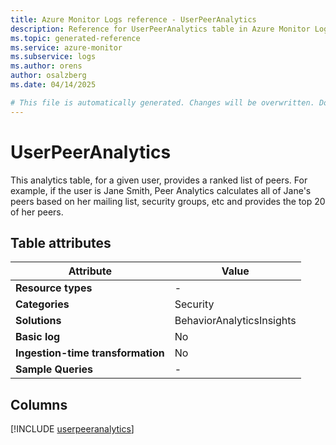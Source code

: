 ```yaml
---
title: Azure Monitor Logs reference - UserPeerAnalytics
description: Reference for UserPeerAnalytics table in Azure Monitor Logs.
ms.topic: generated-reference
ms.service: azure-monitor
ms.subservice: logs
ms.author: orens
author: osalzberg
ms.date: 04/14/2025

# This file is automatically generated. Changes will be overwritten. Do not change this file directly.
---
```


# UserPeerAnalytics

This analytics table, for a given user, provides a ranked list of peers. For example, if the user is Jane Smith, Peer Analytics calculates all of Jane's peers based on her mailing list, security groups, etc and provides the top 20 of her peers.


## Table attributes

|Attribute|Value|
|---|---|
|**Resource types**|-|
|**Categories**|Security|
|**Solutions**| BehaviorAnalyticsInsights|
|**Basic log**|No|
|**Ingestion-time transformation**|No|
|**Sample Queries**|-|



## Columns
  
[!INCLUDE [userpeeranalytics](~/reusable-content/ce-skilling/azure/includes/azure-monitor/reference/tables/userpeeranalytics-include.md)]
